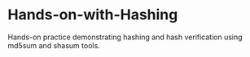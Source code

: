 # Hands-on-with-Hashing
Hands-on practice demonstrating hashing and hash verification using md5sum and shasum tools.
